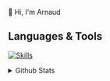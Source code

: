 👋 Hi, I'm Arnaud

## Languages & Tools

[![Skills](https://skillicons.dev/icons?i=c,cpp,go,rust,java,typescript,linux,bash,vscode,neovim&theme=light&perline=6)](https://skillicons.dev)

<details>
  <summary>Github Stats </summary>
  
  <a href="#">![StatsLanguages](https://github-readme-stats.vercel.app/api/top-langs/?username=xephir64&layout=compact)</a>
</details>


<!--
**xephir64/xephir64** is a ✨ _special_ ✨ repository because its `README.md` (this file) appears on your GitHub profile.

Here are some ideas to get you started:

- 🔭 I’m currently working on ...
- 🌱 I’m currently learning ...
- 👯 I’m looking to collaborate on ...
- 🤔 I’m looking for help with ...
- 💬 Ask me about ...
- 📫 How to reach me: ...
- 😄 Pronouns: ...
- ⚡ Fun fact: ...
-->
